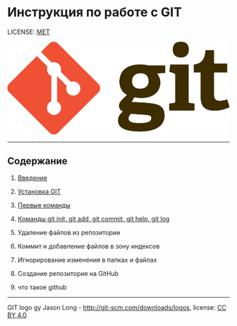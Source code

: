 # Инструкция по работе с GIT

LICENSE: [MET](/license.md "license")

![logoGit](/images/GitLogo.png)

----

## Содержание

1. [Введение](/content/Введение.md)

2. [Установка GIT](/content/Установка%20GIT.md)

3. [Первые команды](/content/Первые%20команды.md)

4. [Команды git init, git add, git commit, git help, git log](/content/Команды%20git%20init,%20git%20add,%20git%20commit,%20git%20help,%20git%20log.md)

5. Удаление файлов из репозитории

6. Коммит и добавление файлов в зону индексов

7. Игнорирование изменения в папках и файлах

8. Создание репозитория на GitHub

9. что такое github



----

GIT logo gy Jason Long - http://git-scm.com/downloads/logos, license: [CC BY 4.0](https://creativecommons.org/licenses/by/4.0/)